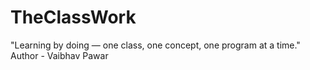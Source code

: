 # TheClassWork
"Learning by doing — one class, one concept, one program at a time."
<br>
Author - Vaibhav Pawar
